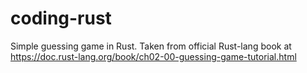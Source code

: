 # coding-rust

Simple guessing game in Rust.
Taken from official Rust-lang book at https://doc.rust-lang.org/book/ch02-00-guessing-game-tutorial.html
